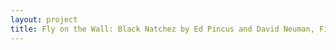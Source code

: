 ```yaml
--- 
layout: project 
title: Fly on the Wall: Black Natchez by Ed Pincus and David Neuman, Film Digitization for Access, 1965 and 1967
---
```



